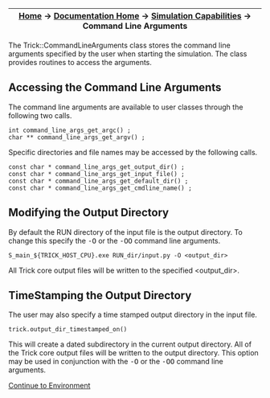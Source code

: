 | [Home](/trick) → [Documentation Home](../Documentation-Home) → [Simulation Capabilities](Simulation-Capabilities) → Command Line Arguments |
|------------------------------------------------------------------|


The Trick::CommandLineArguments class stores the command line arguments specified
by the user when starting the simulation.  The class provides routines to
access the arguments.

## Accessing the Command Line Arguments

The command line arguments are available to user classes through the following two calls.

```
int command_line_args_get_argc() ;
char ** command_line_args_get_argv() ;
```

Specific directories and file names may be accessed by the following calls.

```
const char * command_line_args_get_output_dir() ;
const char * command_line_args_get_input_file() ;
const char * command_line_args_get_default_dir() ;
const char * command_line_args_get_cmdline_name() ;
```

## Modifying the Output Directory

By default the RUN directory of the input file is the output directory.  To change this
specify the <tt>-O</tt> or the <tt>-OO</tt> command line arguments.

```
S_main_${TRICK_HOST_CPU}.exe RUN_dir/input.py -O <output_dir>
```

All Trick core output files will be written to the specified <output_dir>.

## TimeStamping the Output Directory

The user may also specify a time stamped output directory in the input file.

```
trick.output_dir_timestamped_on()
```

This will create a dated subdirectory in the current output directory.  All of the Trick
core output files will be written to the output directory.  This option may be used in
conjunction with the <tt>-O</tt> or the <tt>-OO</tt> command line arguments.

[Continue to Environment](Environment)
